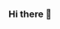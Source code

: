 ### Hi there 👋

<!--
**cate1285/cate1285** is a ✨ _special_ ✨ repository because its `README.md` (this file) appears on your GitHub profile.

Here are some ideas to get you started:

- 🔭 I’m currently working on  developing with Django and Python
- 🌱 I’m currently learning Java
- 👯 I’m looking to collaborate on fullstack projects.
- 💬 Ask me about anything I am willing to help in any project or with any question at any time. 
- 📫 How to reach me: 
-->
